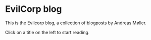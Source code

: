 # EvilCorp blog

This is the Evilcorp blog, a collection of blogposts by Andreas Møller.

Click on a title on the left to start reading.
